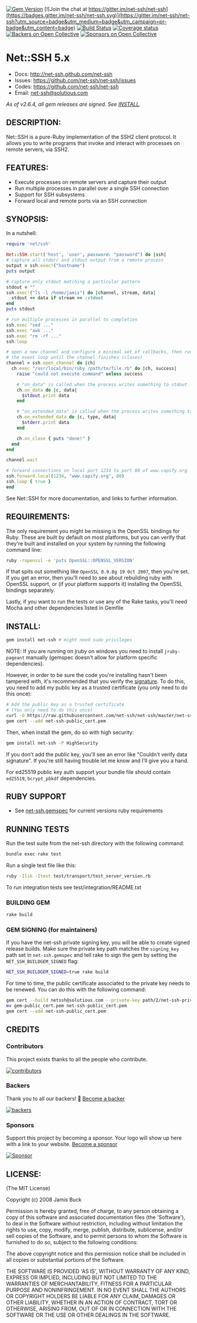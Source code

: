 [![Gem Version](https://badge.fury.io/rb/net-ssh.svg)](https://badge.fury.io/rb/net-ssh)
[![Join the chat at https://gitter.im/net-ssh/net-ssh](https://badges.gitter.im/net-ssh/net-ssh.svg)](https://gitter.im/net-ssh/net-ssh?utm_source=badge&utm_medium=badge&utm_campaign=pr-badge&utm_content=badge)
[![Build Status](https://travis-ci.org/net-ssh/net-ssh.svg?branch=master)](https://travis-ci.org/net-ssh/net-ssh)
[![Coverage status](https://codecov.io/gh/net-ssh/net-ssh/branch/master/graph/badge.svg)](https://codecov.io/gh/net-ssh/net-ssh)
[![Backers on Open Collective](https://opencollective.com/net-ssh/backers/badge.svg)](#backers])
[![Sponsors on Open Collective](https://opencollective.com/net-ssh/sponsors/badge.svg)](#sponsors)

# Net::SSH 5.x

* Docs: http://net-ssh.github.com/net-ssh
* Issues: https://github.com/net-ssh/net-ssh/issues
* Codes: https://github.com/net-ssh/net-ssh
* Email: net-ssh@solutious.com

*As of v2.6.4, all gem releases are signed. See [INSTALL](#install).*

## DESCRIPTION:

Net::SSH is a pure-Ruby implementation of the SSH2 client protocol.
It allows you to write programs that invoke and interact with processes on remote servers, via SSH2.

## FEATURES:

* Execute processes on remote servers and capture their output
* Run multiple processes in parallel over a single SSH connection
* Support for SSH subsystems
* Forward local and remote ports via an SSH connection

## SYNOPSIS:

In a nutshell:

```ruby
require 'net/ssh'

Net::SSH.start('host', 'user', password: "password") do |ssh|
# capture all stderr and stdout output from a remote process
output = ssh.exec!("hostname")
puts output

# capture only stdout matching a particular pattern
stdout = ""
ssh.exec!("ls -l /home/jamis") do |channel, stream, data|
  stdout << data if stream == :stdout
end
puts stdout

# run multiple processes in parallel to completion
ssh.exec "sed ..."
ssh.exec "awk ..."
ssh.exec "rm -rf ..."
ssh.loop

# open a new channel and configure a minimal set of callbacks, then run
# the event loop until the channel finishes (closes)
channel = ssh.open_channel do |ch|
  ch.exec "/usr/local/bin/ruby /path/to/file.rb" do |ch, success|
    raise "could not execute command" unless success

    # "on_data" is called when the process writes something to stdout
    ch.on_data do |c, data|
      $stdout.print data
    end

    # "on_extended_data" is called when the process writes something to stderr
    ch.on_extended_data do |c, type, data|
      $stderr.print data
    end

    ch.on_close { puts "done!" }
  end
end

channel.wait

# forward connections on local port 1234 to port 80 of www.capify.org
ssh.forward.local(1234, "www.capify.org", 80)
ssh.loop { true }
end
```

See Net::SSH for more documentation, and links to further information.

## REQUIREMENTS:

The only requirement you might be missing is the OpenSSL bindings for Ruby.
These are built by default on most platforms, but you can verify that they're built and installed on your system by running the following command line:

```sh
ruby -ropenssl -e 'puts OpenSSL::OPENSSL_VERSION'
```

If that spits out something like `OpenSSL 0.9.8g 19 Oct 2007`, then you're set.
If you get an error, then you'll need to see about rebuilding ruby with OpenSSL support,
or (if your platform supports it) installing the OpenSSL bindings separately.

Lastly, if you want to run the tests or use any of the Rake tasks, you'll need Mocha and
other dependencies listed in Gemfile

## INSTALL:

```sh
gem install net-ssh # might need sudo privileges
```

NOTE: If you are running on jruby on windows you need to install `jruby-pageant` manually
(gemspec doesn't allow for platform specific dependencies).

However, in order to be sure the code you're installing hasn't been tampered with,
it's recommended that you verify the [signature](http://docs.rubygems.org/read/chapter/21).
 To do this, you need to add my public key as a trusted certificate (you only need to do this once):

```sh
# Add the public key as a trusted certificate
# (You only need to do this once)
curl -O https://raw.githubusercontent.com/net-ssh/net-ssh/master/net-ssh-public_cert.pem
gem cert --add net-ssh-public_cert.pem
```

Then, when install the gem, do so with high security:

```sh
gem install net-ssh -P HighSecurity
```

If you don't add the public key, you'll see an error like "Couldn't verify data signature".
If you're still having trouble let me know and I'll give you a hand.

For ed25519 public key auth support your bundle file should contain `ed25519`, `bcrypt_pbkdf` dependencies.

## RUBY SUPPORT

* See [net-ssh.gemspec](https://github.com/net-ssh/net-ssh/blob/master/net-ssh.gemspec) for current versions ruby requirements

## RUNNING TESTS

Run the test suite from the net-ssh directory with the following command:

```sh
bundle exec rake test
```

Run a single test file like this:

```sh
ruby -Ilib -Itest test/transport/test_server_version.rb
```

To run integration tests see test/integration/README.txt

### BUILDING GEM

```sh
rake build
```

### GEM SIGNING (for maintainers)

If you have the net-ssh private signing key, you will be able to create signed release builds. Make sure the private key path matches the `signing_key` path set in `net-ssh.gemspec` and tell rake to sign the gem by setting the `NET_SSH_BUILDGEM_SIGNED` flag:

```sh
NET_SSH_BUILDGEM_SIGNED=true rake build
```

For time to time, the public certificate associated to the private key needs to be renewed. You can do this with the following command:

```sh
gem cert --build netssh@solutious.com --private-key path/2/net-ssh-private_key.pem
mv gem-public_cert.pem net-ssh-public_cert.pem
gem cert --add net-ssh-public_cert.pem
```

## CREDITS

### Contributors

This project exists thanks to all the people who contribute.

[![contributors](https://opencollective.com/net-ssh/contributors.svg?width=890&button=false)](graphs/contributors)

### Backers

Thank you to all our backers! 🙏 [Become a backer](https://opencollective.com/net-ssh#backer)

[![backers](https://opencollective.com/net-ssh/backers.svg?width=890)](https://opencollective.com/net-ssh#backers)

### Sponsors

Support this project by becoming a sponsor. Your logo will show up here with a link to your website. [Become a sponsor](https://opencollective.com/net-ssh#sponsor)

[![Sponsor](https://opencollective.com/net-ssh/sponsor/0/avatar.svg)](https://opencollective.com/net-ssh/sponsor/0/website)

## LICENSE:

(The MIT License)

Copyright (c) 2008 Jamis Buck

Permission is hereby granted, free of charge, to any person obtaining
a copy of this software and associated documentation files (the
'Software'), to deal in the Software without restriction, including
without limitation the rights to use, copy, modify, merge, publish,
distribute, sublicense, and/or sell copies of the Software, and to
permit persons to whom the Software is furnished to do so, subject to
the following conditions:

The above copyright notice and this permission notice shall be
included in all copies or substantial portions of the Software.

THE SOFTWARE IS PROVIDED 'AS IS', WITHOUT WARRANTY OF ANY KIND,
EXPRESS OR IMPLIED, INCLUDING BUT NOT LIMITED TO THE WARRANTIES OF
MERCHANTABILITY, FITNESS FOR A PARTICULAR PURPOSE AND NONINFRINGEMENT.
IN NO EVENT SHALL THE AUTHORS OR COPYRIGHT HOLDERS BE LIABLE FOR ANY
CLAIM, DAMAGES OR OTHER LIABILITY, WHETHER IN AN ACTION OF CONTRACT,
TORT OR OTHERWISE, ARISING FROM, OUT OF OR IN CONNECTION WITH THE
SOFTWARE OR THE USE OR OTHER DEALINGS IN THE SOFTWARE.
